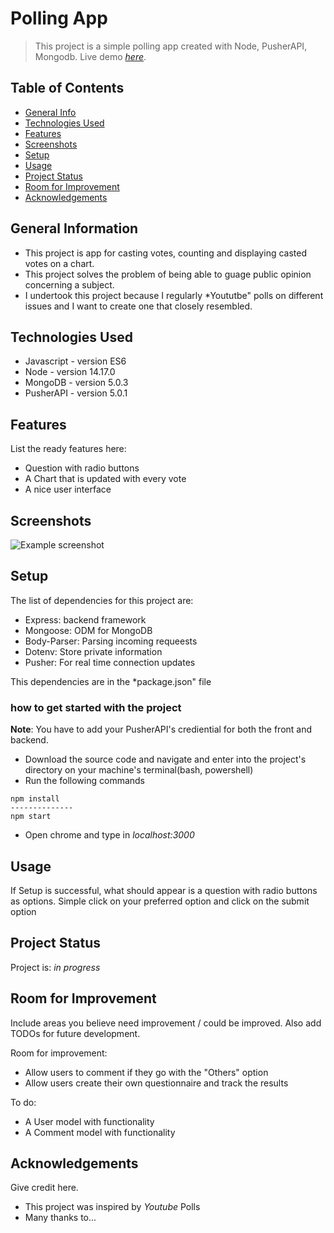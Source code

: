 # Polling App
> This project is a simple polling app created with Node, PusherAPI, Mongodb.
> Live demo [_here_](https://poll-app-stuff.herokuapp.com/).

## Table of Contents
* [General Info](#general-information)
* [Technologies Used](#technologies-used)
* [Features](#features)
* [Screenshots](#screenshots)
* [Setup](#setup)
* [Usage](#usage)
* [Project Status](#project-status)
* [Room for Improvement](#room-for-improvement)
* [Acknowledgements](#acknowledgements)


## General Information
- This project is app for casting votes, counting and displaying casted votes on a chart.
- This project solves the problem of being able to guage public opinion concerning a subject.
- I undertook this project because I regularly *Yoututbe" polls on different issues and I want to create one that closely resembled.


## Technologies Used
- Javascript - version ES6
- Node - version 14.17.0
- MongoDB - version 5.0.3
- PusherAPI - version 5.0.1


## Features
List the ready features here:
- Question with radio buttons
- A Chart that is updated with every vote
- A nice user interface

## Screenshots
![Example screenshot](./img/screenshot.png)
<!-- If you have screenshots you'd like to share, include them here. -->


## Setup
The list of dependencies for this project are: 
  - Express: backend framework
  - Mongoose: ODM for MongoDB
  - Body-Parser: Parsing incoming requeests
  - Dotenv: Store private information
  - Pusher: For real time connection updates
 
This dependencies are  in the *package.json" file

  ### how to  get started with the project
  
  **Note**: You have to add your PusherAPI's crediential for both the front and backend.

  - Download the source code and navigate and enter into the project's directory 
  on your machine's terminal(bash, powershell)
  - Run the following commands
  ```
  npm install 
 --------------
  npm start
  ```
  - Open chrome and type in *localhost:3000*




## Usage
If Setup is successful, what should appear is a question with radio buttons as options. Simple click on your preferred option and click on the submit option




## Project Status
Project is: _in progress_ 



## Room for Improvement
Include areas you believe need improvement / could be improved. Also add TODOs for future development.

Room for improvement:
- Allow users to comment if they go with the "Others" option
- Allow users create their own questionnaire and track the results

To do:
- A User model with functionality
- A Comment model with functionality



## Acknowledgements
Give credit here.
- This project was inspired by *Youtube* Polls
- Many thanks to...

